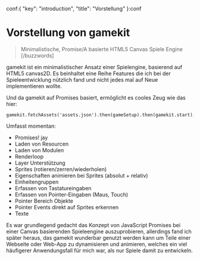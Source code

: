 conf:{
    "key": "introduction",
    "title": "Vorstellung"
}:conf

Vorstellung von gamekit
=======================

> Minimalistische, Promise/A basierte HTML5 Canvas Spiele Engine [/buzzwords]

gamekit ist ein minimalistischer Ansatz einer Spielengine, basierend auf HTML5 canvas2D.
Es beinhaltet eine Reihe  Features die ich bei der Spieleentwicklung nützlich fand und nicht jedes mal
auf Neue implementieren wollte.

Und da gamekit auf Promises basiert, ermöglicht es cooles Zeug wie das hier:

    gamekit.fetchAssets('assets.json').then(gameSetup).then(gamekit.start);

Umfasst momentan:

* Promises! jay
* Laden von Resourcen
* Laden von Modulen
* Renderloop
* Layer Unterstützung
* Sprites (rotieren/zerren/wiederholen)
* Eigenschaften animieren bei Sprites (absolut + relativ)
* Einheitengruppen
* Erfassen von Tastatureingaben
* Erfassen von Pointer-Eingaben (Maus, Touch)
* Pointer Bereich Objekte
* Pointer Events direkt auf Sprites erkennen
* Texte

Es war grundlegend gedacht das Konzept von JavaScript Promises bei einer Canvas basierenden Spieleengine
auszuprobieren, allerdings fand ich später heraus, das gamekit wunderbar genutzt werden kann um Teile einer
Webseite oder Web-App zu dynamisieren und animieren, welches ein viel häufigerer Anwendungsfall für mich war,
 als nur Spiele damit zu entwickeln.